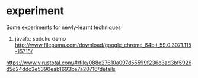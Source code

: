 # experiment

Some experiments for newly-learnt techniques

1. javafx: sudoku demo
http://www.filepuma.com/download/google_chrome_64bit_59.0.3071.115-15715/

https://www.virustotal.com/#/file/088e27610a097d55599f236c3ad3bf5926d5d24ddc3e5390eab1693be7a20716/details